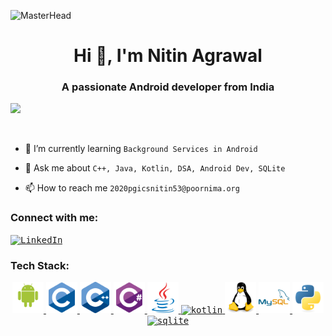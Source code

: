 ![MasterHead](https://1.bp.blogspot.com/-7A4WynwLsMw/XbBpCXG8fHI/AAAAAAAAMt4/uOa1bpLskYgrwGbllhSu2SDj_Mig8SXJQCLcBGAsYHQ/s1600/2000_600px.gif)
<h1 align="center">Hi 👋, I'm Nitin Agrawal</h1>
<h3 align="center">A passionate Android developer from India</h3>

[![](https://visitcount.itsvg.in/api?id=NitinAgrawalgit&icon=0&color=1)](https://visitcount.itsvg.in)


<br>

- 🌱 I’m currently learning ```Background Services in Android```

- 💬 Ask me about ```C++, Java, Kotlin, DSA, Android Dev, SQLite```

- 📫 How to reach me ```2020pgicsnitin53@poornima.org```

<h3 align="left">Connect with me:</h3>

<kbd>[![LinkedIn](https://img.shields.io/badge/LinkedIn-%230077B5.svg?logo=linkedin&logoColor=white)](https://linkedin.com/in/nitin-agrawal-411b55201) </kbd>

<h3 align="left">Tech Stack:</h3>

<p align="center"> <a href="https://developer.android.com" target="_blank" rel="noreferrer"> <kbd><img src="https://raw.githubusercontent.com/devicons/devicon/master/icons/android/android-original-wordmark.svg" alt="android" width="50" height="50"/></kbd> </a> <a href="https://www.cprogramming.com/" target="_blank" rel="noreferrer"> <kbd><img src="https://raw.githubusercontent.com/devicons/devicon/master/icons/c/c-original.svg" alt="c" width="50" height="50"/></kbd> </a> <a href="https://www.w3schools.com/cpp/" target="_blank" rel="noreferrer"> <kbd><img src="https://raw.githubusercontent.com/devicons/devicon/master/icons/cplusplus/cplusplus-original.svg" alt="cplusplus" width="50" height="50"/></kbd> </a> <a href="https://www.w3schools.com/cs/" target="_blank" rel="noreferrer"> <kbd><img src="https://raw.githubusercontent.com/devicons/devicon/master/icons/csharp/csharp-original.svg" alt="csharp" width="50" height="50"/></kbd> </a> <a href="https://www.java.com" target="_blank" rel="noreferrer"> <kbd><img src="https://raw.githubusercontent.com/devicons/devicon/master/icons/java/java-original.svg" alt="java" width="50" height="50"/></kbd> </a> <a href="https://kotlinlang.org" target="_blank" rel="noreferrer"> <kbd><img src="https://www.vectorlogo.zone/logos/kotlinlang/kotlinlang-icon.svg" alt="kotlin" width="50" height="50"/></kbd> </a> <a href="https://www.linux.org/" target="_blank" rel="noreferrer"> <kbd><img src="https://raw.githubusercontent.com/devicons/devicon/master/icons/linux/linux-original.svg" alt="linux" width="50" height="50"/></kbd> </a> <a href="https://www.mysql.com/" target="_blank" rel="noreferrer"> <kbd><img src="https://raw.githubusercontent.com/devicons/devicon/master/icons/mysql/mysql-original-wordmark.svg" alt="mysql" width="50" height="50"/></kbd> </a> <a href="https://www.python.org" target="_blank" rel="noreferrer"> <kbd><img src="https://raw.githubusercontent.com/devicons/devicon/master/icons/python/python-original.svg" alt="python" width="50" height="50"/></kbd> </a> <a href="https://www.sqlite.org/" target="_blank" rel="noreferrer"> <kbd><img src="https://www.vectorlogo.zone/logos/sqlite/sqlite-icon.svg" alt="sqlite" width="50" height="50"/></kbd> </a> </p>

<br>
